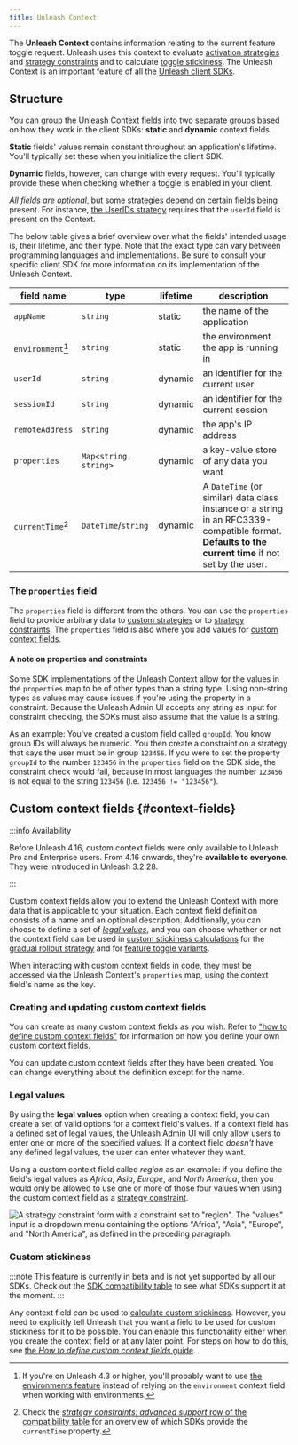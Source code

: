 ```yaml
---
title: Unleash Context
---
```


The **Unleash Context** contains information relating to the current feature toggle request. Unleash uses this context to evaluate [activation strategies](activation-strategies.md) and [strategy constraints](../reference/strategy-constraints.md) and to calculate [toggle stickiness](../reference/stickiness.md). The Unleash Context is an important feature of all the [Unleash client SDKs](../reference/sdks/index.md).

## Structure

You can group the Unleash Context fields into two separate groups based on how they work in the client SDKs: **static**  and **dynamic** context fields.

**Static** fields' values remain constant throughout an application's lifetime. You'll typically set these when you initialize the client SDK.

**Dynamic** fields, however, can change with every request. You'll typically provide these when checking whether a toggle is enabled in your client.

_All fields are optional_, but some strategies depend on certain fields being present. For instance, [the UserIDs strategy](activation-strategies.md#userids) requires that the `userId` field is present on the Context.

The below table gives a brief overview over what the fields' intended usage is, their lifetime, and their type. Note that the exact type can vary between programming languages and implementations. Be sure to consult your specific client SDK for more information on its implementation of the Unleash Context.

| field name        | type                  | lifetime | description                                                                                                                                         |
|-------------------|-----------------------|----------|-----------------------------------------------------------------------------------------------------------------------------------------------------|
| `appName`         | `string`              | static   | the name of the application                                                                                                                         |
| `environment`[^1] | `string`              | static   | the environment the app is running in                                                                                                               |
| `userId`          | `string`              | dynamic  | an identifier for the current user                                                                                                                  |
| `sessionId`       | `string`              | dynamic  | an identifier for the current session                                                                                                               |
| `remoteAddress`   | `string`              | dynamic  | the app's IP address                                                                                                                                |
| `properties`      | `Map<string, string>` | dynamic  | a key-value store of any data you want                                                                                                              |
| `currentTime`[^2] | `DateTime`/`string`   | dynamic  | A `DateTime` (or similar) data class instance or a string in an RFC3339-compatible format. **Defaults to the current time** if not set by the user. |


### The `properties` field

The `properties` field is different from the others. You can use the `properties` field to provide arbitrary data to [custom strategies](../reference/custom-activation-strategies.md) or to [strategy constraints](../reference/strategy-constraints.md). The `properties` field is also where you add values for [custom context fields](#custom-context-fields).


#### A note on properties and constraints

Some SDK implementations of the Unleash Context allow for the values in the `properties` map to be of other types than a string type. Using non-string types as values may cause issues if you're using the property in a constraint. Because the Unleash Admin UI accepts any string as input for constraint checking, the SDKs must also assume that the value is a string.

As an example: You've created a custom field called `groupId`. You know group IDs will always be numeric. You then create a constraint on a strategy that says the user must be in group `123456`. If you were to set the property `groupId` to the number `123456` in the `properties` field on the SDK side, the constraint check would fail, because in most languages the number `123456` is not equal to the string `123456` (i.e. `123456 != "123456"`).



## Custom context fields {#context-fields}

:::info Availability

Before Unleash 4.16, custom context fields were only available to Unleash Pro and Enterprise users. From 4.16 onwards, they're **available to everyone**. They were introduced in Unleash 3.2.28.

:::

Custom context fields allow you to extend the Unleash Context with more data that is applicable to your situation. Each context field definition consists of a name and an optional description. Additionally, you can choose to define a set of [_legal values_](#legal-values "legal values for custom context fields"), and you can choose whether or not the context field can be used in [custom stickiness calculations](../reference/stickiness.md#custom-stickiness) for the [gradual rollout strategy](activation-strategies.md#customize-stickiness-beta) and for [feature toggle variants](../reference/feature-toggle-variants.md).

When interacting with custom context fields in code, they must be accessed via the Unleash Context's `properties` map, using the context field's name as the key.

### Creating and updating custom context fields

You can create as many custom context fields as you wish. Refer to ["how to define custom context fields"](../how-to/how-to-define-custom-context-fields) for information on how you define your own custom context fields.

You can update custom context fields after they have been created. You can change everything about the definition except for the name.

### Legal values

By using the **legal values** option when creating a context field, you can create a set of valid options for a context field's values.
If a context field has a defined set of legal values, the Unleash Admin UI will only allow users to enter one or more of the specified values. If a context field _doesn't_ have any defined legal values, the user can enter whatever they want.

Using a custom context field called _region_ as an example: if you define the field's legal values as _Africa_, _Asia_, _Europe_, and _North America_, then you would only be allowed to use one or more of those four values when using the custom context field as a [strategy constraint](../reference/strategy-constraints.md).

![A strategy constraint form with a constraint set to "region". The "values" input is a dropdown menu containing the options "Africa", "Asia", "Europe", and "North America", as defined in the preceding paragraph.](/img/constraints_legal_values.png)

### Custom stickiness

:::note
This feature is currently in beta and is not yet supported by all our SDKs. Check out the [SDK compatibility table](../reference/sdks/index.md#server-side-sdk-compatibility-table) to see what SDKs support it at the moment.
:::

Any context field _can_ be used to [calculate custom stickiness](../reference/stickiness.md#custom-stickiness). However, you need to explicitly tell Unleash that you want a field to be used for custom stickiness for it to be possible. You can enable this functionality either when you create the context field or at any later point. For steps on how to do this, see [the _How to define custom context fields_ guide](../how-to/how-to-define-custom-context-fields).



[^1]: If you're on Unleash 4.3 or higher, you'll probably want to use [the environments feature](../reference/environments.md) instead of relying on the `environment` context field when working with environments.

[^2]: Check the [*strategy constraints: advanced support* row of the compatibility table](../reference/sdks/index.md#strategy-constraints-advanced-support) for an overview of which SDKs provide the `currentTime` property.
